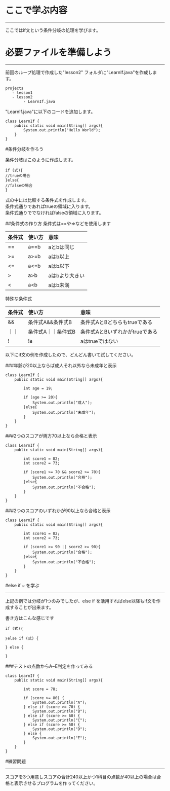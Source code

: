 # ここで学ぶ内容
* * * *
ここではif文という条件分岐の処理を学びます。

# 必要ファイルを準備しよう
* * * *

前回のループ処理で作成した"lesson2" フォルダに"LearnIf.java"を作成します。

```
projects
   - lesson1
   - lesson2
        - LearnIf.java
```

"LearnIf.java"に以下のコードを追加します。

```
class LearnIf {
    public static void main(String[] args){
        System.out.println("Hello World");
    }
}
```

#条件分岐を作ろう

条件分岐はこのように作成します。

```
if (式){
//trueの場合
}else{
//falseの場合
}
```

式の中には比較する条件式を作成します。<br>
条件式通りであればtrueの領域に入ります。<br>
条件式通りででなければfalseの領域に入ります。<br>

##条件式の作り方
条件式は==や=>などを使用します

|条件式|使い方|意味|
|:--|:--|:--|
|==|a==b|aとbは同じ|
|>=|a>=b|aはb以上|
|<=|a<=b|aはb以下|
|>|a>b|aはbより大きい|
|<|a<b|aはb未満|

特殊な条件式

|条件式|使い方|意味|
|:--|:--|:--|
|&&|条件式A&&条件式B|条件式AとBどちらもtrueである|
|｜｜|条件式A｜｜条件式B|条件式AとBいずれかがtrueである|
|!|!a|aはtrueではない|

以下にif文の例を作成したので、どんどん書いて試してください。

###年齢が20以上ならば成人それ以外なら未成年と表示

```
class LearnIf {
    public static void main(String[] args){

        int age = 19;

        if (age >= 20){
            System.out.println("成人");
        }else{
            System.out.println("未成年");
        }
    }
}
```

###2つのスコアが両方70以上なら合格と表示

```
class LearnIf {
    public static void main(String[] args){

        int score1 = 82;
        int score2 = 73;

        if (score1 >= 70 && score2 >= 70){
            System.out.println("合格");
        }else{
            System.out.println("不合格");
        }
    }
}
```

###2つのスコアのいずれかが90以上なら合格と表示

```
class LearnIf {
    public static void main(String[] args){

        int score1 = 82;
        int score2 = 73;

        if (score1 >= 90 || score2 >= 90){
            System.out.println("合格");
        }else{
            System.out.println("不合格");
        }
    }
}
```

#else if ~ を学ぶ
* * * * *
上記の例では分岐が1つのみでしたが、else if を活用すればelse以降もif文を作成することが出来ます。<br>

書き方はこんな感じです

```
if (式)｛

｝else if (式) {

} else {

} 
```

###テストの点数からA~E判定を作ってみる

```
class LearnIf {
    public static void main(String[] args){

        int score = 78;

        if (score >= 80) {
            System.out.println("A");
        } else if (score >= 70) {
            System.out.println("B");
        } else if (score >= 60) {
            System.out.println("C");
        } else if (score >= 50) {
            System.out.println("D");
        } else {
            System.out.println("E");
        }
    }
}
```

#練習問題
* * * * *
スコアを3つ用意しスコアの合計240以上かつ1科目の点数が40以上の場合は合格と表示させるプログラムを作ってください。